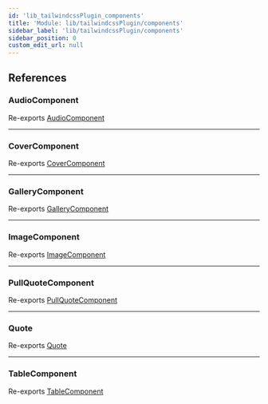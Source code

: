 ```yaml
---
id: 'lib_tailwindcssPlugin_components'
title: 'Module: lib/tailwindcssPlugin/components'
sidebar_label: 'lib/tailwindcssPlugin/components'
sidebar_position: 0
custom_edit_url: null
---
```


## References

### AudioComponent

Re-exports
[AudioComponent](lib_tailwindcssPlugin_components_Audio.md#audiocomponent)

---

### CoverComponent

Re-exports
[CoverComponent](lib_tailwindcssPlugin_components_Cover.md#covercomponent)

---

### GalleryComponent

Re-exports
[GalleryComponent](lib_tailwindcssPlugin_components_Gallery.md#gallerycomponent)

---

### ImageComponent

Re-exports
[ImageComponent](lib_tailwindcssPlugin_components_Image.md#imagecomponent)

---

### PullQuoteComponent

Re-exports
[PullQuoteComponent](lib_tailwindcssPlugin_components_PullQuote.md#pullquotecomponent)

---

### Quote

Re-exports [Quote](lib_tailwindcssPlugin_components_Quote.md#quote)

---

### TableComponent

Re-exports
[TableComponent](lib_tailwindcssPlugin_components_Table.md#tablecomponent)
